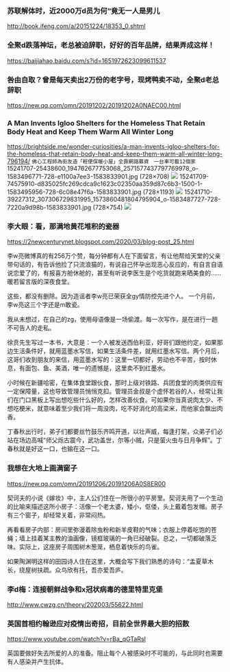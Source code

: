 ### 苏联解体时，近2000万d员为何“竟无一人是男儿
http://book.ifeng.com/a/20151224/18353_0.shtml

### 全聚d跌落神坛，老总被迫辞职，好好的百年品牌，结果弄成这样！
https://baijiahao.baidu.com/s?id=1651972623099611537

### 咎由自取？曾是每天卖出2万份的老字号，现烤鸭卖不动，全聚d老总辞职
https://new.qq.com/omn/20191202/20191202A0NAEC00.html

### A Man Invents Igloo Shelters for the Homeless That Retain Body Heat and Keep Them Warm All Winter Long
https://brightside.me/wonder-curiosities/a-man-invents-igloo-shelters-for-the-homeless-that-retain-body-heat-and-keep-them-warm-all-winter-long-796194/
`佛心工程師為街友造「輕便保暖小屋」全靠網路募資　一台車可載12個家`15241707-25438600_194762677753068_2571577437797769978_o-1583496771-728-e1100a7ee3-1583833901.jpg (728×708)
![](https://files.brightside.me/files/news/part_79/796194/15241707-25438600_194762677753068_2571577437797769978_o-1583496771-728-e1100a7ee3-1583833901.jpg)
15241709-74575910-d835025fc269cdca9c1623c02350aa359d87c6b3-1500-1-1583495956-728-6c08e47f6a-1583833901.jpg (728×1193)
![](https://files.brightside.me/files/news/part_79/796194/15241709-74575910-d835025fc269cdca9c1623c02350aa359d87c6b3-1500-1-1583495956-728-6c08e47f6a-1583833901.jpg)
15241710-39227312_307306729831995_1573860481804795904_o-1583487727-728-7220a9d98b-1583833901.jpg (728×754)
![](https://files.brightside.me/files/news/part_79/796194/15241710-39227312_307306729831995_1573860481804795904_o-1583487727-728-7220a9d98b-1583833901.jpg)

### 李大眼：看，那满地黄花堆积的瓷器
https://2newcenturynet.blogspot.com/2020/03/blog-post_25.html

李w亮微博真的有256万个赞，每分钟都有人在下面留言，有让他帮给天堂的父亲带句话的，有告诉他捡了只流浪猫的，有说自己怀孕出现恶心反应的，有自言自语说恋爱了的，有报喜方舱休舱的，甚至有听说李医生是个吃货就跑来晒美食的……暖若留言版的深夜食堂。

这些，都没有删除。因为造谣者李w亮已荣获全gy情防控先进个人。
一个月前，李w亮这三个字还是m敢瓷。

我从未想过，在自己的zg，使用母语像是一场偷渡。每一次写作，是在进行一趟不可告人的走私。

徐贲先生写过一本书，大意是：一个人被发送西伯利亚，好哥们跟他约定，如果那边生活条件好，就用蓝墨水写信，如果生活条件差，就用红墨水写信。两个月后，这哥们收到朋友的来信，用蓝墨水写的：这里一切都好，劳动也不辛苦，按时休息，有面包、鱼、美酒，唯一的遗憾是，这里卖不到红墨水。

小时候在新疆哈密，在集体食堂跟伙食，那时上级对铁路、兵团食堂的肉类供应有一定保障量，这也导致管理员悄悄克扣。管理员金叔是个虚怀若谷的人，经常让我们在门口黑板上写出想吃些什么好的，怎样改善伙食。可如果你当真说肉太少、不想吃梗米，就意味着至少我们将一周没肉，吃不好消化的高梁米，而他家会飘出肉香。

丁春秋出行时，弟子们都要丝竹鼓乐齐鸣开道，以壮声威，每逢打架，众弟子们必站在场边高喊“师父烁古震今，武功盖世，尔等小贼，只是萤火虫与日月争辉”。丁春秋就是好这一口，也输在这一口。

### 我想在大地上画满窗子
https://new.qq.com/omn/20191206/20191206A0S8ER00

契诃夫的小说《嫁妆》中，主人公们住在一所很小的平房里。契诃夫用了一个生动的比喻来描述这所小房子：活像一个老太婆，矮小，伛偻，头上戴着包发帽。房子有三个窗子，却经常关着，非常闷热。

再看看房子内部：房间里弥漫着除虫粉和新羊皮鞋的气味；衣服上停着吃饱的苍蝇；墙上挂着某主教的油画像，镜框玻璃的一角已经破裂。总之，一切都破落乏味。实际上，这座房子周围树木葱茏，栖息着快乐的鸟雀。

如果陶渊明这样的田园诗人住在这里，大概会写下我们熟悉的诗句：“孟夏草木长，绕屋树扶疏。众鸟欣有托，吾亦爱吾庐。

### 李d梅：连接朝鲜战争和x冠状病毒的德里特里克堡
http://www.cwzg.cn/theory/202003/55622.html

### 英国首相约翰逊应对疫情出奇招，目前全世界最大胆的招数
https://www.youtube.com/watch?v=rBa_qGTaRsI

英国要做好失去所爱的人的准备。阻止每个人被感染时不可能的，与此同时也需要有人感染并产生抗体。
